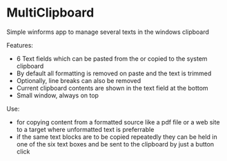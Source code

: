 # MultiClipboard
Simple winforms app to manage several texts in the windows clipboard

Features:
* 6 Text fields which can be pasted from the or copied to the system clipboard
* By default all formatting is removed on paste and the text is trimmed
* Optionally, line breaks can also be removed
* Current clipboard contents are shown in the text field at the bottom
* Small window, always on top

Use:
* for copying content from a formatted source like a pdf file or a web site to a target where unformatted text is preferrable
* if the same text blocks are to be copied repeatedly they can be held in one of the six text boxes and be sent to the clipboard by just a button click